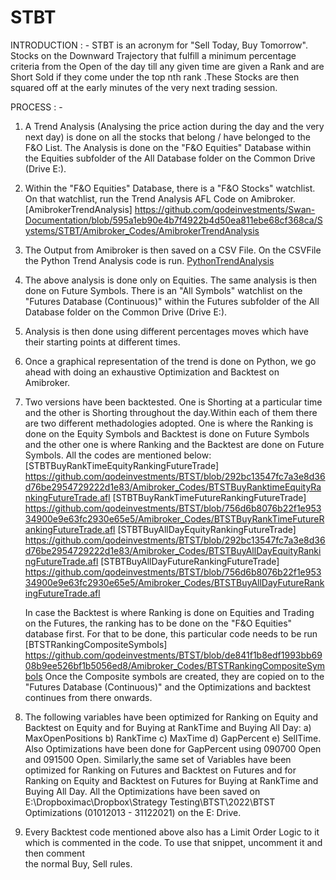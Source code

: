 
# STBT

INTRODUCTION : -
   STBT is an acronym for "Sell Today, Buy Tomorrow". Stocks on the Downward Trajectory that fulfill a minimum percentage criteria from the Open of the day 
   till any given time are given a Rank and are Short Sold if they come under the top nth rank .These Stocks are then squared off at the early minutes of 
   the very next trading session.


PROCESS : -
1) A Trend Analysis (Analysing the price action during the day and the very next day) is done on all the stocks that belong / have belonged to the F&O List.
    The Analysis is done on the "F&O Equities" Database within the Equities subfolder of the All Database folder on the Common Drive (Drive E:).
   
2) Within the "F&O Equities" Database, there is a "F&O Stocks" watchlist. On that watchlist, run the Trend Analysis AFL Code on Amibroker.
   [AmibrokerTrendAnalysis]
   https://github.com/qodeinvestments/Swan-Documentation/blob/595a1eb90e4b7f4922b4d50ea811ebe68cf368ca/Systems/STBT/Amibroker_Codes/AmibrokerTrendAnalysis
      
3) The Output from Amibroker is then saved on a CSV File. On the CSVFile the Python Trend Analysis code is run.
   [PythonTrendAnalysis](https://github.com/qodeinvestments/BTST/blob/1d853e1b2ace93400c901135716380767f868c7e/Amibroker_Codes/PythonTrendAnalysis.ipynb)

4) The above analysis is done only on Equities. The same analysis is then done on Future Symbols. There is an "All Symbols" watchlist on the 
   "Futures Database (Continuous)" within the Futures subfolder of the All Database folder on the Common Drive (Drive E:). 

5) Analysis is then done using different percentages moves which have their starting points at different times.

6) Once a graphical representation of the trend is done on Python, we go ahead with doing an exhaustive Optimization and Backtest on Amibroker.

7) Two versions have been backtested. One is Shorting at a particular time and the other is Shorting throughout the day.Within each of them there are two
   different methadologies adopted. One is where the Ranking is done on the Equity Symbols and Backtest is done on Future Symbols and the other one is 
   where Ranking and the Backtest are done on Future Symbols.
   All the codes are mentioned below: 
   [STBTBuyRankTimeEquityRankingFutureTrade]
   https://github.com/qodeinvestments/BTST/blob/292bc13547fc7a3e8d36d76be2954729222d1e83/Amibroker_Codes/BTSTBuyRanktimeEquityRankingFutureTrade.afl
   [STBTBuyRankTimeFutureRankingFutureTrade]
   https://github.com/qodeinvestments/BTST/blob/756d6b8076b22f1e95334900e9e63fc2930e65e5/Amibroker_Codes/BTSTBuyRankTimeFutureRankingFutureTrade.afl
   [STBTBuyAllDayEquityRankingFutureTrade]
   https://github.com/qodeinvestments/BTST/blob/292bc13547fc7a3e8d36d76be2954729222d1e83/Amibroker_Codes/BTSTBuyAllDayEquityRankingFutureTrade.afl
   [STBTBuyAllDayFutureRankingFutureTrade]
   https://github.com/qodeinvestments/BTST/blob/756d6b8076b22f1e95334900e9e63fc2930e65e5/Amibroker_Codes/BTSTBuyAllDayFutureRankingFutureTrade.afl
   
   In case the Backtest is where Ranking is done on Equities and Trading on the Futures, the ranking has to be done on the "F&O Equities" database first.
   For that to be done, this particular code needs to be run [BTSTRankingCompositeSymbols]
   https://github.com/qodeinvestments/BTST/blob/de841f1b8edf1993bb6908b9ee526bf1b5056ed8/Amibroker_Codes/BTSTRankingCompositeSymbols
   Once the Composite symbols are created, they are copied on to the "Futures Database (Continuous)" and the Optimizations and backtest continues from 
   there onwards.
   
 8) The following variables have been optimized for Ranking on Equity and Backtest on Equity and for Buying at RankTime and Buying All Day: 
    a) MaxOpenPositions b) RankTime c) MaxTime d) GapPercent e) SellTime. Also Optimizations have been done for GapPercent using 090700 Open and 091500
    Open. Similarly,the same set of Variables have been optimized for Ranking on Futures and Backtest on Futures and for Ranking on Equity and Backtest on Futures
    for Buying at RankTime and Buying All Day. All the Optimizations have been saved on 
    E:\Dropboximac\Dropbox\Strategy Testing\BTST\2022\BTST Optimizations (01012013 - 31122021) on the E: Drive.
    
 9) Every Backtest code mentioned above also has a Limit Order Logic to it which is commented in the code. To use that snippet, uncomment it and then comment  
    the normal Buy, Sell rules.  
   


